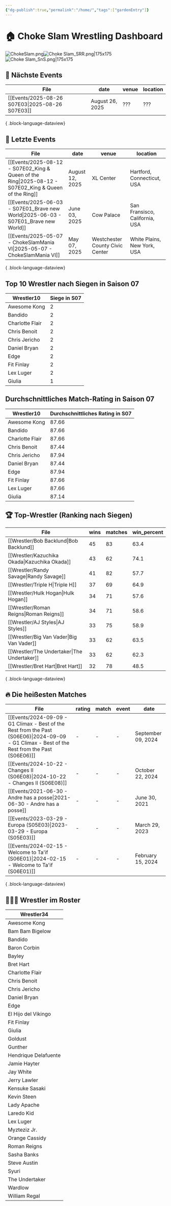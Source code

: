 ```yaml
---
{"dg-publish":true,"permalink":"/home/","tags":["gardenEntry"]}
---
```



# 🏠 Choke Slam Wrestling Dashboard
![ChokeSlam.png](/img/user/z_Images/ChokeSlam.png)![Choke Slam_SRR.png|175x175](/img/user/z_Images/Choke%20Slam_SRR.png)![Choke Slam_SnS.png|175x175](/img/user/z_Images/Choke%20Slam_SnS.png)

## 📅 Nächste Events
| File                                               | date            | venue | location |
| -------------------------------------------------- | --------------- | ----- | -------- |
| [[Events/2025-08-26 S07E03\|2025-08-26 S07E03]] | August 26, 2025 | ???   | ???      |

{ .block-language-dataview}

## 📅 Letzte Events
| File                                                                                                     | date            | venue                           | location                       |
| -------------------------------------------------------------------------------------------------------- | --------------- | ------------------------------- | ------------------------------ |
| [[Events/2025-08-12 - S07E02_King & Queen of the Ring\|2025-08-12 - S07E02_King & Queen of the Ring]] | August 12, 2025 | XL Center                       | Hartford, Connecticut, USA     |
| [[Events/2025-06-03 - S07E01_Brave new World\|2025-06-03 - S07E01_Brave new World]]                   | June 03, 2025   | Cow Palace                      | San Fransisco, California, USA |
| [[Events/2025-05-07 - ChokeSlamMania VI\|2025-05-07 - ChokeSlamMania VI]]                             | May 07, 2025    | Westchester County Civic Center | White Plains, New York, USA    |

{ .block-language-dataview}

<h2><span>Top 10 Wrestler nach Siegen in Saison 07</span></h2><div><table class="dataview table-view-table"><thead class="table-view-thead"><tr class="table-view-tr-header"><th class="table-view-th"><span>Wrestler</span><span class="dataview small-text">10</span></th><th class="table-view-th"><span>Siege in S07</span></th></tr></thead><tbody class="table-view-tbody"><tr><td><span>Awesome Kong</span></td><td>2</td></tr><tr><td><span>Bandido</span></td><td>2</td></tr><tr><td><span>Charlotte Flair</span></td><td>2</td></tr><tr><td><span>Chris Benoit</span></td><td>2</td></tr><tr><td><span>Chris Jericho</span></td><td>2</td></tr><tr><td><span>Daniel Bryan</span></td><td>2</td></tr><tr><td><span>Edge</span></td><td>2</td></tr><tr><td><span>Fit Finlay</span></td><td>2</td></tr><tr><td><span>Lex Luger</span></td><td>2</td></tr><tr><td><span>Giulia</span></td><td>1</td></tr></tbody></table></div><h2><span>Durchschnittliches Match-Rating in Saison 07</span></h2><div><table class="dataview table-view-table"><thead class="table-view-thead"><tr class="table-view-tr-header"><th class="table-view-th"><span>Wrestler</span><span class="dataview small-text">10</span></th><th class="table-view-th"><span>Durchschnittliches Rating in S07</span></th></tr></thead><tbody class="table-view-tbody"><tr><td><span>Awesome Kong</span></td><td><span>87.66</span></td></tr><tr><td><span>Bandido</span></td><td><span>87.66</span></td></tr><tr><td><span>Charlotte Flair</span></td><td><span>87.66</span></td></tr><tr><td><span>Chris Benoit</span></td><td><span>87.44</span></td></tr><tr><td><span>Chris Jericho</span></td><td><span>87.94</span></td></tr><tr><td><span>Daniel Bryan</span></td><td><span>87.44</span></td></tr><tr><td><span>Edge</span></td><td><span>87.94</span></td></tr><tr><td><span>Fit Finlay</span></td><td><span>87.66</span></td></tr><tr><td><span>Lex Luger</span></td><td><span>87.66</span></td></tr><tr><td><span>Giulia</span></td><td><span>87.14</span></td></tr></tbody></table></div>

## 🏆 Top-Wrestler (Ranking nach Siegen)
| File                                             | wins | matches | win_percent |
| ------------------------------------------------ | ---- | ------- | ----------- |
| [[Wrestler/Bob Backlund\|Bob Backlund]]       | 45   | 83      | 63.4        |
| [[Wrestler/Kazuchika Okada\|Kazuchika Okada]] | 43   | 62      | 74.1        |
| [[Wrestler/Randy Savage\|Randy Savage]]       | 41   | 82      | 57.7        |
| [[Wrestler/Triple H\|Triple H]]               | 37   | 69      | 64.9        |
| [[Wrestler/Hulk Hogan\|Hulk Hogan]]           | 34   | 71      | 57.6        |
| [[Wrestler/Roman Reigns\|Roman Reigns]]       | 34   | 71      | 58.6        |
| [[Wrestler/AJ Styles\|AJ Styles]]             | 33   | 75      | 58.9        |
| [[Wrestler/Big Van Vader\|Big Van Vader]]     | 33   | 62      | 63.5        |
| [[Wrestler/The Undertaker\|The Undertaker]]   | 33   | 62      | 62.3        |
| [[Wrestler/Bret Hart\|Bret Hart]]             | 32   | 78      | 48.5        |

{ .block-language-dataview}

## 🔥 Die heißesten Matches
| File                                                                                                                                             | rating | match | event | date               |
| ------------------------------------------------------------------------------------------------------------------------------------------------ | ------ | ----- | ----- | ------------------ |
| [[Events/2024-09-09 - G1 Climax - Best of the Rest from the Past (S06E06)\|2024-09-09 - G1 Climax - Best of the Rest from the Past (S06E06)]] | \-     | \-    | \-    | September 09, 2024 |
| [[Events/2024-10-22 - Changes II (S06E08)\|2024-10-22 - Changes II (S06E08)]]                                                                 | \-     | \-    | \-    | October 22, 2024   |
| [[Events/2021-06-30 - Andre has a posse\|2021-06-30 - Andre has a posse]]                                                                     | \-     | \-    | \-    | June 30, 2021      |
| [[Events/2023-03-29 - Europa (S05E03)\|2023-03-29 - Europa (S05E03)]]                                                                         | \-     | \-    | \-    | March 29, 2023     |
| [[Events/2024-02-15 - Welcome to Ta'if (S06E01)\|2024-02-15 - Welcome to Ta'if (S06E01)]]                                                     | \-     | \-    | \-    | February 15, 2024  |

{ .block-language-dataview}

## 🧑🤝🧑 Wrestler im Roster
<div><table class="dataview table-view-table"><thead class="table-view-thead"><tr class="table-view-tr-header"><th class="table-view-th"><span>Wrestler</span><span class="dataview small-text">34</span></th></tr></thead><tbody class="table-view-tbody"><tr><td><span>Awesome Kong</span></td></tr><tr><td><span>Bam Bam Bigelow</span></td></tr><tr><td><span>Bandido</span></td></tr><tr><td><span>Baron Corbin</span></td></tr><tr><td><span>Bayley</span></td></tr><tr><td><span>Bret Hart</span></td></tr><tr><td><span>Charlotte Flair</span></td></tr><tr><td><span>Chris Benoit</span></td></tr><tr><td><span>Chris Jericho</span></td></tr><tr><td><span>Daniel Bryan</span></td></tr><tr><td><span>Edge</span></td></tr><tr><td><span>El Hijo del Vikingo</span></td></tr><tr><td><span>Fit Finlay</span></td></tr><tr><td><span>Giulia</span></td></tr><tr><td><span>Goldust</span></td></tr><tr><td><span>Gunther</span></td></tr><tr><td><span>Hendrique Delafuente</span></td></tr><tr><td><span>Jamie Hayter</span></td></tr><tr><td><span>Jay White</span></td></tr><tr><td><span>Jerry Lawler</span></td></tr><tr><td><span>Kensuke Sasaki</span></td></tr><tr><td><span>Kevin Steen</span></td></tr><tr><td><span>Lady Apache</span></td></tr><tr><td><span>Laredo Kid</span></td></tr><tr><td><span>Lex Luger</span></td></tr><tr><td><span>Myzteziz Jr.</span></td></tr><tr><td><span>Orange Cassidy</span></td></tr><tr><td><span>Roman Reigns</span></td></tr><tr><td><span>Sasha Banks</span></td></tr><tr><td><span>Steve Austin</span></td></tr><tr><td><span>Syuri</span></td></tr><tr><td><span>The Undertaker</span></td></tr><tr><td><span>Wardlow</span></td></tr><tr><td><span>William Regal</span></td></tr></tbody></table></div>